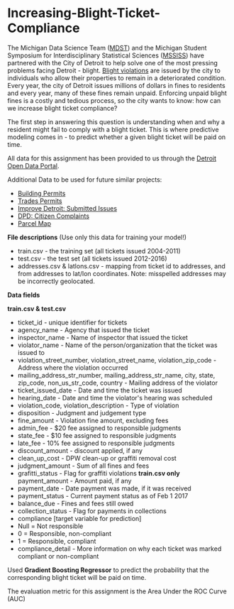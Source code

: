 # Increasing-Blight-Ticket-Compliance


The Michigan Data Science Team ([MDST](http://midas.umich.edu/mdst/)) and the Michigan Student Symposium for Interdisciplinary Statistical Sciences ([MSSISS](https://sites.lsa.umich.edu/mssiss/)) have partnered with the City of Detroit to help solve one of the most pressing problems facing Detroit - blight. [Blight violations](http://www.detroitmi.gov/How-Do-I/Report/Blight-Complaint-FAQs) are issued by the city to individuals who allow their properties to remain in a deteriorated condition. Every year, the city of Detroit issues millions of dollars in fines to residents and every year, many of these fines remain unpaid. Enforcing unpaid blight fines is a costly and tedious process, so the city wants to know: how can we increase blight ticket compliance?


The first step in answering this question is understanding when and why a resident might fail to comply with a blight ticket. This is where predictive modeling comes in - to predict whether a given blight ticket will be paid on time.


All data for this assignment has been provided to us through the [Detroit Open Data Portal](https://data.detroitmi.gov/).

Additional Data to be used for future similar projects:
* [Building Permits](https://data.detroitmi.gov/Property-Parcels/Building-Permits/xw2a-a7tf)
* [Trades Permits](https://data.detroitmi.gov/Property-Parcels/Trades-Permits/635b-dsgv)
* [Improve Detroit: Submitted Issues](https://data.detroitmi.gov/Government/Improve-Detroit-Submitted-Issues/fwz3-w3yn)
* [DPD: Citizen Complaints](https://data.detroitmi.gov/Public-Safety/DPD-Citizen-Complaints-2016/kahe-efs3)
* [Parcel Map](https://data.detroitmi.gov/Property-Parcels/Parcel-Map/fxkw-udwf)


 **File descriptions** (Use only this data for training your model!)
* train.csv - the training set (all tickets issued 2004-2011)
* test.csv - the test set (all tickets issued 2012-2016)
* addresses.csv & latlons.csv - mapping from ticket id to addresses, and from addresses to lat/lon coordinates. 
Note: misspelled addresses may be incorrectly geolocated.

**Data fields**

**train.csv & test.csv**
* ticket_id - unique identifier for tickets
* agency_name - Agency that issued the ticket
* inspector_name - Name of inspector that issued the ticket
* violator_name - Name of the person/organization that the ticket was issued to
* violation_street_number, violation_street_name, violation_zip_code - Address where the violation occurred
* mailing_address_str_number, mailing_address_str_name, city, state, zip_code, non_us_str_code, country - Mailing address of the violator
* ticket_issued_date - Date and time the ticket was issued
* hearing_date - Date and time the violator's hearing was scheduled
* violation_code, violation_description - Type of violation
* disposition - Judgment and judgement type
* fine_amount - Violation fine amount, excluding fees
* admin_fee - $20 fee assigned to responsible judgments
* state_fee - $10 fee assigned to responsible judgments
* late_fee - 10% fee assigned to responsible judgments
* discount_amount - discount applied, if any
* clean_up_cost - DPW clean-up or graffiti removal cost
* judgment_amount - Sum of all fines and fees
* grafitti_status - Flag for graffiti violations
**train.csv only**
payment_amount - Amount paid, if any
* payment_date - Date payment was made, if it was received
* payment_status - Current payment status as of Feb 1 2017
* balance_due - Fines and fees still owed
* collection_status - Flag for payments in collections
* compliance [target variable for prediction] 
*  Null = Not responsible
*  0 = Responsible, non-compliant
*  1 = Responsible, compliant
* compliance_detail - More information on why each ticket was marked compliant or non-compliant

Used **Gradient Boosting Regressor** to predict the probability that the corresponding blight ticket will be paid on time.

The evaluation metric for this assignment is the Area Under the ROC Curve (AUC)

